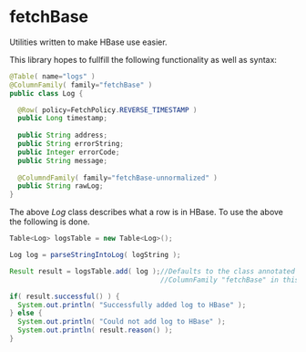 fetchBase
=========

Utilities written to make HBase use easier.

This library hopes to fullfill the following functionality as well as syntax:

```java
@Table( name="logs" )
@ColumnFamily( family="fetchBase" )
public class Log {

  @Row( policy=FetchPolicy.REVERSE_TIMESTAMP )
  public Long timestamp;
  
  public String address;
  public String errorString;
  public Integer errorCode;
  public String message;
    
  @ColumndFamily( family="fetchBase-unnormalized" )
  public String rawLog;
}
```

The above _Log_ class describes what a row is in HBase. To use the above the following is done.

```java
Table<Log> logsTable = new Table<Log>();

Log log = parseStringIntoLog( logString );

Result result = logsTable.add( log );//Defaults to the class annotated 
                                     //ColumnFamily "fetchBase" in this case.

if( result.successful() ) {
  System.out.println( "Successfully added log to HBase" );
} else {
  System.out.println( "Could not add log to HBase" );
  System.out.println( result.reason() );
}
```
